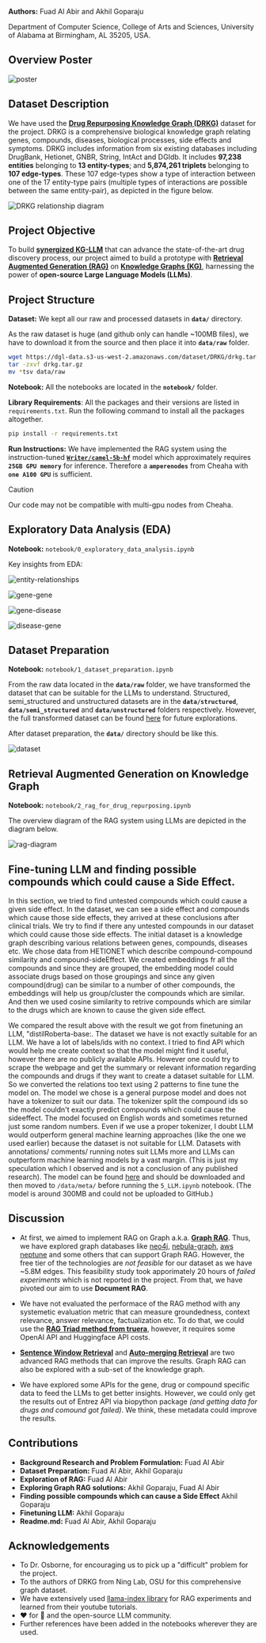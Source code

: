
**Authors:** Fuad Al Abir and Akhil Goparaju

Department of Computer Science, College of Arts and Sciences, University of Alabama at Birmingham, AL 35205, USA.

## Overview Poster

![poster](imgs/poster.png)


## Dataset Description
We have used the [**Drug Repurposing Knowledge Graph (DRKG)**](https://github.com/gnn4dr/DRKG) dataset for the project. DRKG is a comprehensive biological knowledge graph relating genes, compounds, diseases, biological processes, side effects and symptoms. DRKG includes information from six existing databases including DrugBank, Hetionet, GNBR, String, IntAct and DGIdb. It includes **97,238 entities** belonging to **13 entity-types**; and **5,874,261 triplets** belonging to **107 edge-types**. These 107 edge-types show a type of interaction between one of the 17 entity-type pairs (multiple types of interactions are possible between the same entity-pair), as depicted in the figure below.

![DRKG relationship diagram](https://raw.githubusercontent.com/gnn4dr/DRKG/master/connectivity.png)

## Project Objective

To build **[synergized KG-LLM](https://arxiv.org/pdf/2306.08302.pdf)** that can advance the state-of-the-art drug discovery process, our project aimed to build a prototype with [**Retrieval Augmented Generation (RAG)**](https://research.ibm.com/blog/retrieval-augmented-generation-RAG) on [**Knowledge Graphs (KG)**](https://www.ibm.com/topics/knowledge-graph), harnessing the power of **open-source Large Language Models (LLMs)**.

## Project Structure

**Dataset:** We kept all our raw and processed datasets in **`data/`** directory.

As the raw dataset is huge (and github only can handle ~100MB files), we have to download it from the source and then place it into **`data/raw`** folder.

```bash
wget https://dgl-data.s3-us-west-2.amazonaws.com/dataset/DRKG/drkg.tar.gz
tar -zxvf drkg.tar.gz
mv *tsv data/raw
```

**Notebook:** All the notebooks are located in the **`notebook/`** folder.

**Library Requirements**: All the packages and their versions are listed in `requirements.txt`. Run the following command to install all the packages altogether.


``` bash
pip install -r requirements.txt
```

**Run Instructions:** We have implemented the RAG system using the instruction-tuned [**`Writer/camel-5b-hf`**](https://huggingface.co/Writer/camel-5b-hf) model which approximately requires **` 25GB GPU memory`** for inference. Therefore a **`amperenodes`** from Cheaha with **`one A100 GPU`** is sufficient.

> [!CAUTION]
> Our code may not be compatible with multi-gpu nodes from Cheaha.

## Exploratory Data Analysis (EDA)

**Notebook:** `notebook/0_exploratory_data_analysis.ipynb`

Key insights from EDA:

![entity-relationships](imgs/entity-relationships.png)

![gene-gene](imgs/gene-gene.png)

![gene-disease](imgs/gene-disease.png)

![disease-gene](imgs/disease-gene.png)

## Dataset Preparation

**Notebook:** `notebook/1_dataset_preparation.ipynb`

From the raw data located in the **`data/raw`** folder, we have transformed the dataset that can be suitable for the LLMs to understand. Structured, semi_structured and unstructured datasets are in the **`data/structured`**, **`data/semi_structured`** and **`data/unstructured`** folders respectively. However, the full transformed dataset can be found [here](https://drive.google.com/drive/folders/1p1md-1wlaTtKmRDJKJHUsHCjsK_u-XJV?usp=sharing) for future explorations.

After dataset preparation, the **`data/`** directory should be like this.

![dataset](imgs/data-directory.png)

## Retrieval Augmented Generation on Knowledge Graph

**Notebook:** `notebook/2_rag_for_drug_repurposing.ipynb`

The overview diagram of the RAG system using LLMs are depicted in the diagram below.

![rag-diagram](imgs/rag-diagram.png)


## Fine-tuning LLM and finding possible compounds which could cause a Side Effect.
In this section, we tried to find untested compounds  which could cause a given side effect.
In the dataset, we can see a side effect and compounds which cause those side effects, they arrived at these conclusions after clinical trials.
We try to find if there any untested compounds in our dataset which could cause those side effects.
The initial dataset is a knowledge graph describing various relations between genes, compounds, diseases etc. We chose data from HETIONET which describe compound-compound similarity and compound-sideEffect.
We created embeddings fr all the compounds and since they are grouped, the embedding model could associate drugs based on those groupings and since any given compound(drug) can be similar to a number of other compounds, the embeddings will help us group/cluster the compounds which are similar. And then we used cosine similarity to retrive compounds which are similar to the drugs which are known to cause the given side effect.

We compared the result above with the result we got from finetuning an LLM, "distilRoberta-base:. The dataset we have is not exactly suitable for an LLM. We have a lot of labels/ids with no context.
I tried to find API which would help me create context so that the model might find it useful, however there are no publicly available APIs. However one could try to scrape the webpage and get the summary or relevant information regarding the compounds and drugs if they want to create a dataset suitable for LLM.
So we converted the relations too text using 2 patterns to fine tune the model on.
The model we chose is a general purpose model and does not have a tokenizer to suit our data. The tokenizer split the compound ids so the model couldn't exactly predict compounds which could cause the sideeffect. The model focused on English words and sometimes returned just some random numbers. Even if we use a proper tokenizer, I doubt LLM would outperform general machine learning approaches (like the one we used earlier) because the dataset is not suitable for LLM. Datasets with annotations/ comments/ running notes suit LLMs more and LLMs can outperform machine learning models by a vast margin. (This is just my speculation which I observed and is not a conclusion of any published research).
The model can be found [here](https://drive.google.com/drive/folders/1en_fFp0YdWIivFVXAkzZZNl1D3r0X8bZ?usp=sharing) and should be downloaded and then moved to `/data/meta/` before running the `5_LLM.ipynb` notebook. (The model is around 300MB and could not be uploaded to GitHub.)

## Discussion

- At first, we aimed to implement RAG on Graph a.k.a. [**Graph RAG**](https://docs.llamaindex.ai/en/latest/examples/query_engine/knowledge_graph_rag_query_engine.html). Thus, we have explored graph databases like [neo4j](https://neo4j.com/), [nebula-graph](https://www.nebula-graph.io/), [aws neptune](https://aws.amazon.com/neptune/) and some others that can support Graph RAG. However, the free tier of the technologies are *not feasible* for our dataset as we have ~5.8M edges. This feasibility study took apporimately 20 hours of *failed experiments* which is not reported in the project. From that, we have pivoted our aim to use **Document RAG**.

- We have not evaluated the performace of the RAG method with any systemetic evaluation metric that can measure groundedness, context relevance, answer relevance, factualization etc. To do that, we could use the [**RAG Triad method from truera**](https://truera.com/ai-quality-education/generative-ai-rags/how-to-prevent-llms-from-hallucinating/), however, it requires some OpenAI API and Huggingface API costs.

- [**Sentence Window Retrieval**](https://towardsdatascience.com/advanced-rag-01-small-to-big-retrieval-172181b396d4) and [**Auto-merging Retrieval**](https://docs.llamaindex.ai/en/latest/examples/retrievers/auto_merging_retriever.html) are two advanced RAG methods that can improve the results. Graph RAG can also be explored with a sub-set of the knowledge graph.

- We have explored some APIs for the gene, drug or compound specific data to feed the LLMs to get better insights. However, we could only get the results out of Entrez API via biopython package *(and getting data for drugs and comound got failed)*. We think, these metadata could improve the results.
## Contributions

- **Background Research and Problem Formulation:** Fuad Al Abir
- **Dataset Preparation:** Fuad Al Abir, Akhil Goparaju
- **Exploration of RAG:** Fuad Al Abir
- **Exploring Graph RAG solutions:** Akhil Goparaju, Fuad Al Abir
- **Finding possible compounds which can cause a Side Effect** Akhil Goparaju
- **Finetuning LLM:** Akhil Goparaju
- **Readme.md:** Fuad Al Abir, Akhil Goparaju
## Acknowledgements

 - To Dr. Osborne, for encouraging us to pick up a "difficult" problem for the project.
 - To the authors of DRKG from Ning Lab, OSU for this comprehensive graph dataset.
 - We have extensively used [llama-index library](https://docs.llamaindex.ai/en/stable/) for RAG experiments and learned from their youtube tutorials.
 - ❤️ for 🤗 and the open-source LLM community.
 - Further references have been added in the notebooks wherever they are used.
